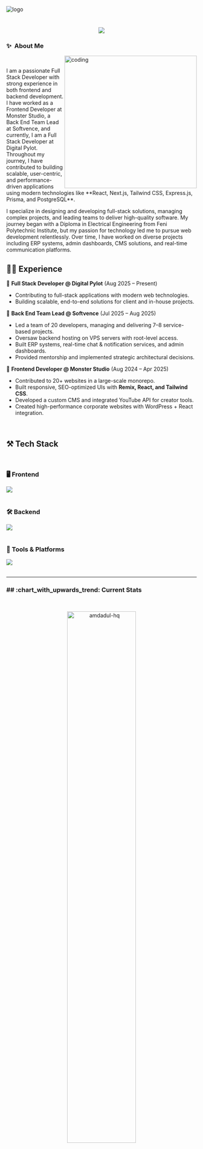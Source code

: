 ![logo](https://github.com/Amdadul-HQ/Amdadul-HQ/blob/main/2.png)

<h1 align="center">
    <img src="https://readme-typing-svg.herokuapp.com/?font=Righteous&size=35&center=true&vCenter=true&width=500&height=70&duration=4000&lines=Hi+There!+👋;+I'm+Amdadul+Haque!;" />
</h1>

### ✨&nbsp; About Me
<img align="right" alt="coding" width="350" hight="500" src="https://imarticus.org/blog/wp-content/uploads/2021/12/djbwgfw.gif">
<br/>
<p align="left">I am a passionate Full Stack Developer with strong experience in both frontend and backend development. I have worked as a Frontend Developer at Monster Studio, a Back End Team Lead at Softvence, and currently, I am a Full Stack Developer at Digital Pylot. Throughout my journey, I have contributed to building scalable, user-centric, and performance-driven applications using modern technologies like **React, Next.js, Tailwind CSS, Express.js, Prisma, and PostgreSQL**.</p>

<p align="left">I specialize in designing and developing full-stack solutions, managing complex projects, and leading teams to deliver high-quality software. My journey began with a Diploma in Electrical Engineering from Feni Polytechnic Institute, but my passion for technology led me to pursue web development relentlessly. Over time, I have worked on diverse projects including ERP systems, admin dashboards, CMS solutions, and real-time communication platforms.</p>

<h2 align="left">🧑‍💻 Experience</h2> 

💼 **Full Stack Developer @ Digital Pylot** (Aug 2025 – Present)  
- Contributing to full-stack applications with modern web technologies.  
- Building scalable, end-to-end solutions for client and in-house projects.  

💼 **Back End Team Lead @ Softvence** (Jul 2025 – Aug 2025)  
- Led a team of 20 developers, managing and delivering 7–8 service-based projects.  
- Oversaw backend hosting on VPS servers with root-level access.  
- Built ERP systems, real-time chat & notification services, and admin dashboards.  
- Provided mentorship and implemented strategic architectural decisions.  

💼 **Frontend Developer @ Monster Studio** (Aug 2024 – Apr 2025)  
- Contributed to 20+ websites in a large-scale monorepo.  
- Built responsive, SEO-optimized UIs with **Remix, React, and Tailwind CSS**.  
- Developed a custom CMS and integrated YouTube API for creator tools.  
- Created high-performance corporate websites with WordPress + React integration.  

<br/>
<h2 align="left">⚒️ Tech Stack</h2>
<br/>
<h3 align="left">🖥️ Frontend</h3> 
<div align="left">
  <img src="https://skillicons.dev/icons?i=html,css,javascript,typescript,react,nextjs,remix,redux,tailwind" />
</div>
<br/>
<h3 align="left">🛠️ Backend</h3> 
<div align="left">
  <img src="https://skillicons.dev/icons?i=nodejs,express,mongodb,mysql,postgres,prisma,firebase,jwt" />
</div>
<br/>
<h3 align="left">🧰 Tools & Platforms</h3> 
<div align="left">
   <img src="https://skillicons.dev/icons?i=git,github,vscode,vite,figma,xd,ai,ae" />
</div>
<br/>
<hr/>
<!-- Proudly created with GPRM ( https://gprm.itsvg.in ) -->
<h3 align="left">## :chart_with_upwards_trend: Current Stats</h3>
<br />
<p align="center"><img width="60%" align="center" src="https://github-readme-streak-stats.herokuapp.com/?user=amdadul-hq&theme=radical&hide_border=true&theme=dark&hide_border=true&background=0D1117&stroke=0D1117&fire=FF1CF7&sideLabels=00F0FF&currStreakNum=FF1CF7&ring=FF1CF7&currStreakLabel=FF1CF7&sideNums=00F0FF" alt="amdadul-hq" /></p>
<p align="center">
<br />


<p align="left"> <img src="https://komarev.com/ghpvc/?username=amdadul-hq&label=Profile%20views&color=0e75b6&style=flat" alt="amdadul-hq" /> </p>

- 🔭 I’m currently working at [Digital Pylot](https://digitalpylot.io)

- 🌱 I’m currently learning **DevOps**

- 👨‍💻 All of my projects are available at [Portfolio](http://amdadulhq.vercel.app)

- 📫 How to reach me **rimonamdadul301@gmail.com**

- 📄 Know about my experiences [Resume](https://drive.google.com/file/d/11s-a26rikQlVfEZs64oLOAEmC2yyxdc6/view)


## :mailbox: Reach me out

<p align="left"><a href="https://twitter.com/hoque_amdaul" target="blank"><img align="center" src="https://raw.githubusercontent.com/rahuldkjain/github-profile-readme-generator/master/src/images/icons/Social/twitter.svg" alt="hoque_amdaul" height="30" width="40" /></a>
<a href="https://linkedin.com/in/amdadul haque bhuiyan" target="blank"><img align="center" src="https://raw.githubusercontent.com/rahuldkjain/github-profile-readme-generator/master/src/images/icons/Social/linked-in-alt.svg" alt="amdadul haque bhuiyan" height="30" width="40" /></a>
<a href="https://fb.com/amdadu rimon" target="blank"><img align="center" src="https://raw.githubusercontent.com/rahuldkjain/github-profile-readme-generator/master/src/images/icons/Social/facebook.svg" alt="amdadu rimon" height="30" width="40" /></a></p>

